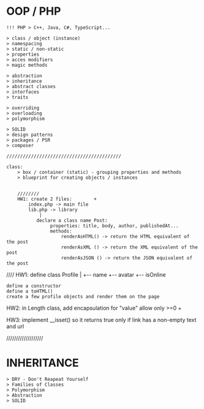 




#   OOP / PHP
    !!! PHP > C++, Java, C#, TypeScript...

    > class / object (instance)
    > namespacing
    > static / non-static
    > properties
    > acces modifiers
    > magic methods

    > abstraction
    > inheritance
    > abstract classes
    > interfaces
    > traits

    > overriding
    > overloading
    > polymorphism

    > SOLID
    > design patterns
    > packages / PSR
    > composer

    //////////////////////////////////////////

    class:
        > box / container (static) - grouping properties and methods
        > blueprint for creating objects / instances


        ////////
        HW1: create 2 files:        +
            index.php -> main file
            lib.php -> library
                |
               declare a class name Post:
                    properties: title, body, author, publishedAt...
                    methods:
                        renderAsHTML() -> return the HTML equivalent of the post
                        renderAsXML () -> return the XML equivalent of the post
                        renderAsJSON () -> return the JSON equivalent of the post



////
HW1:
define class Profile
                |
                +-- name
                +-- avatar
                +-- isOnline

    define a constructor
    define a toHTML()
    create a few profile objects and render them on the page

HW2:
    in Length class, add encapsulation for "value" allow only >=0   +

HW3: implement __isset() so it returns true only if link has a non-empty text and url

///////////////////

# INHERITANCE
    > DRY - Don't Reapeat Yourself
    > Families of Classes
    > Polymorphism
    > Abstraction
    > SOLID